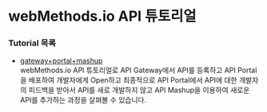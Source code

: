 # webMethods.io API 튜토리얼  
  
  
  ### Tutorial 목록  
  * [gateway+portal+mashup](./gateway+portal+mashup/)  
  webMethods.io API 튜토리얼로 API Gateway에서 API를 등록하고 API Portal을 배포하여 개발자에게 Open하고 최종적으로 API Portal에서 API에 대한 개발자의 피드백을 받아서 API를 새로 개발하지 않고 API Mashup을 이용하여 새로운 API를 추가하는 과정을 살펴볼 수 있습니다.  
  
  
  
  
